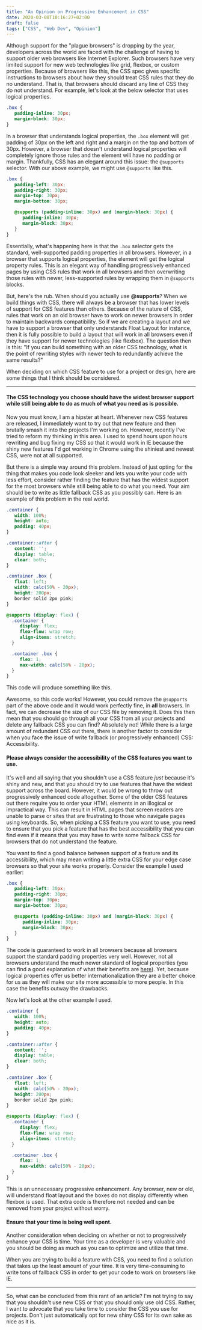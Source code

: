 ```yaml
---
title: "An Opinion on Progressive Enhancement in CSS"
date: 2020-03-08T10:16:27+02:00
draft: false
tags: ["CSS", "Web Dev", "Opinion"]
---
```


Although support for the "plague browsers" is dropping by the year, developers across the world are faced with the challenge of having to support older web browsers like Internet Explorer. Such browsers have very limited support for new web technologies like grid, flexbox, or custom properties. Because of browsers like this, the CSS spec gives specific instructions to browsers about how they should treat CSS rules that they do no understand. That is, that browsers should discard any line of CSS they do not understand. For example, let's look at the below selector that uses logical properties.

```scss
.box {
   padding-inline: 30px;
   margin-block: 30px;
}
```

In a browser that understands logical properties, the `.box` element will get padding of 30px on the left and right and a margin on the top and bottom of 30px. However, a browser that doesn't understand logical properties will completely ignore those rules and the element will have no padding or margin. Thankfully, CSS has an elegant around this issue: the `@supports` selector. With our above example, we might use `@supports` like this.

```scss
.box {
   padding-left: 30px;
   padding-right: 30px;
   margin-top: 30px;
   margin-bottom: 30px;

   @supports (padding-inline: 30px) and (margin-block: 30px) {
      padding-inline: 30px;
      margin-block: 30px;
   }
}
```

Essentially, what's happening here is that the `.box` selector gets the standard, well-supported padding properties in all browsers. However, in a browser that supports logical properties, the element will get the logical property rules. This is an elegant way of handling progressively enhanced pages by using CSS rules that work in all browsers and then overwriting those rules with newer, less-supported rules by wrapping them in `@supports` blocks.

But, here's the rub. When should you actually use **@supports**? When we build things with CSS, there will always be a browser that has lower levels of support for CSS features than others. Because of the nature of CSS, rules that work on an old browser have to work on newer browsers in order to maintain backwards compatibility. So if we are creating a layout and we have to support a browser that only understands Float Layout for instance, then it is fully possible to build a layout that will work in all browsers even if they have support for newer technologies (like flexbox). The question then is this: "If you can build something with an older CSS technology, what is the point of rewriting styles with newer tech to redundantly achieve the same results?" 

When deciding on which CSS feature to use for a project or design, here are some things that I think should be considered.

---

#### The CSS technology you choose should have the widest browser support while still being able to do as much of what you need as is possible.

Now you must know, I am a hipster at heart. Whenever new CSS features are released, I immediately want to try out that new feature and then brutally smash it into the projects I'm working on. However, recently I've tried to reform my thinking in this area. I used to spend hours upon hours rewriting and bug fixing my CSS so that it would work in IE because the shiny new features I'd got working in Chrome using the shiniest and newest CSS, were not at all supported. 

But there is a simple way around this problem. Instead of just opting for the thing that makes you code look sleeker and lets you write your code with less effort, consider rather finding the feature that has the widest support for the most browsers while still being able to do what you need. Your aim should be to write as little fallback CSS as you possibly can. Here is an example of this problem in the real world.

```scss
.container {
   width: 100%;
   height: auto;
   padding: 40px;
}

.container::after {
   content: '';
   display: table;
   clear: both;
}

.container .box {
   float: left;
   width: calc(50% - 20px);
   height: 200px;
   border solid 2px pink;
}

@supports (display: flex) {
  .container {
     display: flex;
     flex-flow: wrap row;
     align-items: stretch;
  }

  .container .box {
     flex: 1;
     max-width: calc(50% - 20px);
  }
}
```

This code will produce something like this.

<!-- {% codepen https://codepen.io/joshuapaulbritz/pen/gObQmBj %} -->

Awesome, so this code works! However, you could remove the `@supports` part of the above code and it would work perfectly fine, in **all** browsers. In fact, we can decrease the size of our CSS file by removing it. Does this then mean that you should go through all your CSS from all your projects and delete any fallback CSS you can find? Absolutely not! While there is a large amount of redundant CSS out there, there is another factor to consider when you face the issue of write fallback (or progressively enhanced) CSS: Accessibility.

#### Please always consider the accessibility of the CSS features you want to use.

It's well and all saying that you shouldn't use a CSS feature _just_ because it's shiny and new, and that you should try to use features that have the widest support across the board. However, it would be wrong to throw out progressively enhanced code altogether. Some of the older CSS features out there require you to order your HTML elements in an illogical or impractical way. This can result in HTML pages that screen readers are unable to parse or sites that are frustrating to those who navigate pages using keyboards. So, when picking a CSS feature you want to use, you need to ensure that you pick a feature that has the best accessibility that you can find even if it means that you may have to write some fallback CSS for browsers that do not understand the feature.

You want to find a good balance between support of a feature and its accessibility, which may mean writing a little extra CSS for your edge case browsers so that your site works properly. Consider the example I used earlier:

```scss
.box {
   padding-left: 30px;
   padding-right: 30px;
   margin-top: 30px;
   margin-bottom: 30px;

   @supports (padding-inline: 30px) and (margin-block: 30px) {
      padding-inline: 30px;
      margin-block: 30px;
   }
}
```

The code is guaranteed to work in all browsers because all browsers support the standard padding properties very well. However, not all browsers understand the much newer standard of logical properties (you can find a good explanation of what their benefits are [here](https://www.smashingmagazine.com/2018/03/understanding-logical-properties-values/)). Yet, because logical properties offer us better internationalization they are a better choice for us as they will make our site more accessible to more people. In this case the benefits outway the drawbacks.

Now let's look at the other example I used.

```scss
.container {
   width: 100%;
   height: auto;
   padding: 40px;
}

.container::after {
   content: '';
   display: table;
   clear: both;
}

.container .box {
   float: left;
   width: calc(50% - 20px);
   height: 200px;
   border solid 2px pink;
}

@supports (display: flex) {
  .container {
     display: flex;
     flex-flow: wrap row;
     align-items: stretch;
  }

  .container .box {
     flex: 1;
     max-width: calc(50% - 20px);
  }
}
```

This is an unnecessary progressive enhancement. Any browser, new or old, will understand float layout and the boxes do not display differently when flexbox is used. That extra code is therefore not needed and can be removed from your project without worry.

#### Ensure that your time is being well spent.

Another consideration when deciding on whether or not to progressively enhance your CSS is time. Your time as a developer is very valuable and you should be doing as much as you can to optimize and utilize that time.

When you are trying to build a feature with CSS, you need to find a solution that takes up the least amount of your time. It is very time-consuming to write tons of fallback CSS in order to get your code to work on browsers like IE.

---

So, what can be concluded from this rant of an article? I'm not trying to say that you shouldn't use new CSS or that you should only use old CSS. Rather, I want to advocate that you take time to consider the CSS you use for projects. Don't just automatically opt for new shiny CSS for its own sake as nice as it is. 